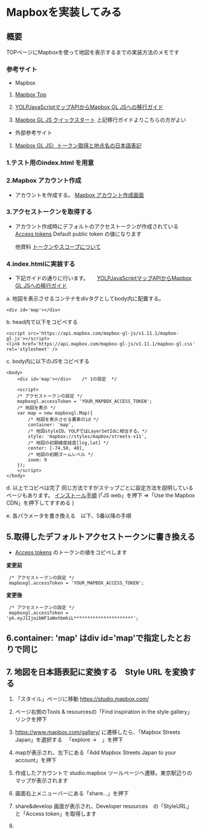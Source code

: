 # Mapboxを実装してみる

## 概要
TOPページにMapboxを使って地図を表示するまでの実装方法のメモです

### 参考サイト

- Mapbox
1. [Mapbox Top](https://www.mapbox.jp/)
2. [YOLPJavaScriptマップAPIからMapbox GL JSへの移行ガイド](https://docs.mapbox.com/jp/yolp-to-mapbox/javascript/)

3. [Mapbox GL JS クイックスタート](https://docs.mapbox.com/mapbox-gl-js/api/)
   上記移行ガイドよりこちらの方がよい
   
- 外部参考サイト
1. [Mapbox GL JS）トークン取得と地点名の日本語表記](https://2ndart.hatenablog.com/entry/2020/07/01/163810)

### 1.テスト用のindex.html を用意


### 2.Mapbox アカウント作成
- アカウントを作成する。
    [Mapbox アカウント作成画面](https://account.mapbox.com/auth/signup/)


### 3.アクセストークンを取得する
- アカウント作成時にデフォルトのアクセストークンが作成されている
    [Access tokens](https://account.mapbox.com/access-tokens/)
    Default public token の値になります
    
    他資料
    [トークンやスコープについて](https://docs.mapbox.com/accounts/overview/tokens/#scopes)
 
 
 ### 4.index.htmlに実装する
 - 下記ガイドの通りに行います。
　 [YOLPJavaScriptマップAPIからMapbox GL JSへの移行ガイド](https://docs.mapbox.com/jp/yolp-to-mapbox/javascript/)
 
  a. 地図を表示させるコンテナをdivタグとしてbody内に配置する。
```
<div id='map'></div>
```
  b. head内で以下をコピペする
```
<script src='https://api.mapbox.com/mapbox-gl-js/v1.11.1/mapbox-gl.js'></script>
<link href='https://api.mapbox.com/mapbox-gl-js/v1.11.1/mapbox-gl.css' rel='stylesheet' />
```
  c. body内に以下のJS<script>...</script>をコピペする
```
<body>
    <div id='map'></div>    /* 1の設定  */
    
    <script>
    /* アクセストークンの設定 */
    mapboxgl.accessToken = 'YOUR_MAPBOX_ACCESS_TOKEN';
    /* 地図を表示 */
    var map = new mapboxgl.Map({
        /* 地図を表示させる要素のid */
        container: 'map',
        /* 地図styleID。YOLPではLayerSetIdに相当する。*/
        style: 'mapbox://styles/mapbox/streets-v11',
        /* 地図の初期緯度経度[lng,lat] */
        center: [-74.50, 40],
        /* 地図の初期ズームレベル */
        zoom: 9
    });
    </script>
</body>
```
  d. 以上でコピペは完了
     同じ方法ですがステップごとに設定方法を説明しているページもあります。
     [インストール手順](https://www.mapbox.com/install/)
    (「JS web」を押下 =>「Use the Mapbox CDN」を押下してすすめる )
  
  e. 各パラメータを書き換える　以下、5番以降の手順
  
  
  ## 5.取得したデフォルトアクセストークンに書き換える
  - [Access tokens](https://account.mapbox.com/access-tokens/) のトークンの値をコピペします
 
 **変更前**
 ```
  /* アクセストークンの設定 */
  mapboxgl.accessToken = 'YOUR_MAPBOX_ACCESS_TOKEN';
 ```
  **変更後**
 ```
  /* アクセストークンの設定 */
  mapboxgl.accessToken = 'pk.eyJ1IjoibWF1aWxhbmkiL**********************';
 ```
 
 
 ## 6.container: 'map'  はdiv id='map'で指定したとおりで同じ
 
 
 ## 7. 地図を日本語表記に変換する　Style URL を変換する
1. 「スタイル」ページに移動  https://studio.mapbox.com/
  
2. ページ右側のTools & resourcesの「Find inspiration in the style gallery」リンクを押下

3. https://www.mapbox.com/gallery/ に遷移したら、「Mapbox Streets Japan」を選択する
　「explore →　」を押下
4. mapが表示され、左下にある「Add Mapbox Streets Japan to your account」を押下
5. 作成したアカウントで studio.mapbox ツールページへ遷移。東京駅辺りのマップが表示されます
6. 画面右上メニューバーにある「share...」を押下
7. share&develop 画面が表示され、Developer resources　の「StyleURL」と「Access token」を取得します
8. <script>内で記載した以下の箇所を、上記で取得したStyleURLに書き換えます
 
 **変更前**
 ```
/* 地図styleID。YOLPではLayerSetIdに相当する。*/
style: 'mapbox://styles/mapbox/streets-v11',
 ```
  **変更後**
 ```
/* 地図styleID。YOLPではLayerSetIdに相当する。*/
style: 'mapbox://styles/mauilani/ckdba743a1c3k1imechwa99bh',
 ```
9. Access token は5番で設定した値と同じはず
 
10. 地図が日本語化されました
 
 ## 8.目的地を指定して表示させる
 1. 現時点ではデフォルトの位置が表示されているため、表示させたい位置を設定します
 2. コーポレートサイトのhtmlソースを表示してJSの中からそれらしい値を探します
 3. center の値を目的地の値に変更します
 
  **変更前**
 ```
/* 地図の初期緯度経度[lng,lat] */
center: [-74.50, 40],
 ```
  **変更後**
 ```
/* 地図の初期緯度経度[lng,lat] */
center: [139.73301982756823, 35.677234699999985],
 ```
## 9. zoomの設定
1. zoomの値を変更して表示を調整します。
2. zoom 値について　https://docs.mapbox.com/help/glossary/zoom-level/
**初期値**
```
/* 地図の初期ズームレベル */
zoom: 9
```
**変更後**
```
/* 地図の初期ズームレベル */
zoom: 15
```
 お好みで
 
 ## 10. 所在地をマークで指定する
 - 以下を<script>内に追加します
 ```
 var marker = new mapboxgl.Marker()
        .setLngLat([139.73301982756823, 35.677234699999985])
        .addTo(map);
 
 ```
 
## 11. 基本設定は完了　その他
1. Mapboxを安全に使用する  https://docs.mapbox.com/jp/help/troubleshooting/how-to-use-mapbox-securely/

2. いろいろカスタマイズできそう　https://docs.mapbox.com/jp/mapbox-gl-js/example/#sources

. zoom 値について　https://docs.mapbox.com/help/glossary/zoom-level/






 

